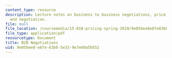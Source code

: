 ```yaml
---
content_type: resource
description: Lecture notes on business to business negotiations, price waterfall analysis,
  and negotiation.
file: null
file_location: /coursemedia/15-818-pricing-spring-2010/9e05bee8e87e63b65e339e7e60a5b552_MIT15_818S10_supp01.pdf
file_type: application/pdf
resourcetype: Document
title: B2B Negotiations
uid: 9e05bee8-e87e-63b6-5e33-9e7e60a5b552
---
```

